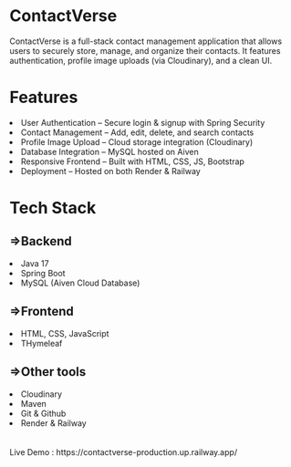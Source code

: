 # <b>ContactVerse</b>
<p>ContactVerse is a full-stack contact management application that allows users to securely store, manage, and organize their contacts. It features authentication, profile image uploads (via Cloudinary), and a clean UI.</p>

# <b>Features</b>
<li>User Authentication – Secure login & signup with Spring Security</li>
<li>Contact Management – Add, edit, delete, and search contacts</li>
<li>Profile Image Upload – Cloud storage integration (Cloudinary)</li>
<li>Database Integration – MySQL hosted on Aiven</li>
<li>Responsive Frontend – Built with HTML, CSS, JS, Bootstrap</li>
<li>Deployment – Hosted on both Render & Railway</li>

# Tech Stack
<h2>=>Backend</h2>
<li>Java 17</li>
<li>Spring Boot</li>
<li>MySQL (Aiven Cloud Database)</li>

<h2>=>Frontend</h2>
<li>HTML, CSS, JavaScript</li>
<li>THymeleaf</li>

<h2>=>Other tools</h2>
<li>Cloudinary</li>
<li>Maven</li>
<li>Git & Github</li>
<li>Render & Railway</li>
<br></br>
Live Demo : https://contactverse-production.up.railway.app/
